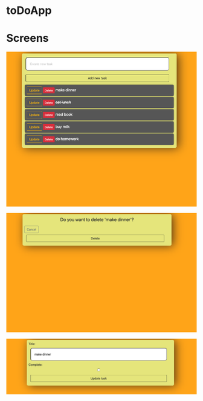 # toDoApp
# Screens
![alt text](https://github.com/SPiotr568/toDoApp/blob/main/screens/Screen1.png?raw=true)

![alt text](https://github.com/SPiotr568/toDoApp/blob/main/screens/Screen2.png?raw=true)

![alt text](https://github.com/SPiotr568/toDoApp/blob/main/screens/Screen3.png?raw=true)
